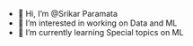 - 👋 Hi, I’m @Srikar Paramata
- 👀 I’m interested in working on Data and ML
- 🌱 I’m currently learning Special topics on ML
  

<!---
psi-k9/psi-k9 is a ✨ special ✨ repository because its `README.md` (this file) appears on your GitHub profile.
You can click the Preview link to take a look at your changes.
--->

